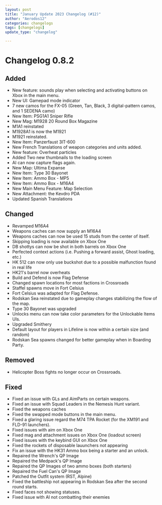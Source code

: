 ```yaml
---
layout: post
title: "January Update 2023 Changelog (#12)"
author: "Aerodos12"
categories: changelogs
tags: [changelogs]
update_type: "changelog"

---
```



# Changelog 0.8.2

## Added
- New feature: sounds play when selecting and activating buttons on Xbox in the main menu.
- New UI: Gamepad mode indicator
- 7 new camos for the FX-05 (Green, Tan, Black, 3 digital-pattern camos, and 1 SEDENA camo)
- New Item: PSG1A1 Sniper Rifle
- New Mag: M1928 20 Round Box Magazine
- M1A1 reinstated
- M1928A1 is now the M1921
- M1921 reinstated.
- New Item: Panzerfaust 3IT-600
- New French Translations of weapon categories and units added.
- New feature: Overheat particles
- Added Two new thumbnails to the loading screen
- AI can now capture flags again.
- New Map: Ultima Expanse
- New Item: Type 30 Bayonet
- New Item: Ammo Box - MP5
- New Item: Ammo Box - M16A4
- New Main Menu Feature: Map Selection
- New Attachment: the Kevdro PDA
- Updated Spanish Translations

## Changed
- Revamped M16A4
- Weapons caches can now supply an M16A4
- Weapons caches can now be used 15 studs from the center of itself.
- Skipping loading is now available on Xbox One
- DB shottys can now be shot in both barrels on Xbox One
- Perfected context actions (i.e. Pushing a forward assist, Ghost loading, etc.)
- HK 512 can now only use buckshot due to a possible malfunction found in real life
- HK21's barrel now overheats
- Build and Defend is now Flag Defense
- Changed  spawn locations for most factions in Crossroads
- Staffel spawns move in Fort Celsius
- Fort Celsius was adapted for Flag Defense.
- Rodskan Sea reinstated due to gameplay changes stabilizing the flow of the map.
- Type 30 Bayonet was upgraded
- Unlocks menu can now take color parameters for the Unlockable Items UIs.
- Upgraded Smithery
- Default layout for players in Lifeline is now within a certain size (and random) 
- Rodskan Sea spawns changed for better gameplay when in Boarding Party.

## Removed
- Helicopter Boss fights no longer occur on Crossroads.

## Fixed
- Fixed an issue with GLs and AimParts on certain weapons.
- Fixed an issue with Squad Leaders in the Nemesis Hunt variant.
- Fixed the weapons caches
- Fixed the swapped mode buttons in the main menu.
- Fixed a glaring issue regard the M74 TPA Rocket (for the XM191 and FLD-91 launchers).
- Fixed issues with aim on Xbox One
- Fixed mag and attachment issues on Xbox One (loadout screen)
- Fixed issues with the keybind GUI on Xbox One
- Fixed the rockets of disposable lauunchers not appearing
- Fix an issue with the HK31 Ammo box being a starter and an unlock.
- Repaired the Wrench's QP Image
- Repaired the Medpack's QP Image
- Repaired the QP Images of two ammo boxes (both starters)
- Repaired the Fuel Can's  QP Image
- Patched the Outfit system (RST, Alpine)
- Fixed the battleship not appearing in Rodskan Sea after the second round starts.
- Fixed faces not showing statuses.
- Fixed issue with AI not combatting their enemies
